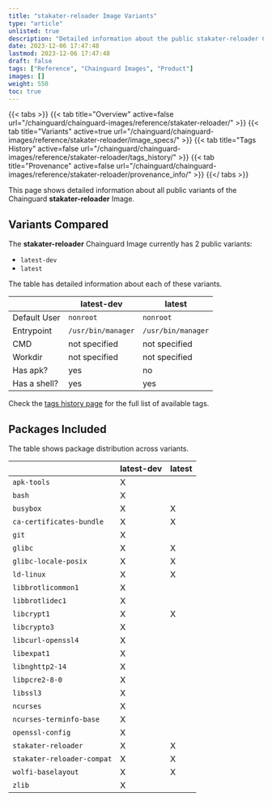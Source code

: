 ```yaml
---
title: "stakater-reloader Image Variants"
type: "article"
unlisted: true
description: "Detailed information about the public stakater-reloader Chainguard Image variants"
date: 2023-12-06 17:47:48
lastmod: 2023-12-06 17:47:48
draft: false
tags: ["Reference", "Chainguard Images", "Product"]
images: []
weight: 550
toc: true
---
```


{{< tabs >}}
{{< tab title="Overview" active=false url="/chainguard/chainguard-images/reference/stakater-reloader/" >}}
{{< tab title="Variants" active=true url="/chainguard/chainguard-images/reference/stakater-reloader/image_specs/" >}}
{{< tab title="Tags History" active=false url="/chainguard/chainguard-images/reference/stakater-reloader/tags_history/" >}}
{{< tab title="Provenance" active=false url="/chainguard/chainguard-images/reference/stakater-reloader/provenance_info/" >}}
{{</ tabs >}}

This page shows detailed information about all public variants of the Chainguard **stakater-reloader** Image.

## Variants Compared
The **stakater-reloader** Chainguard Image currently has 2 public variants: 

- `latest-dev`
- `latest`

The table has detailed information about each of these variants.

|              | latest-dev         | latest             |
|--------------|--------------------|--------------------|
| Default User | `nonroot`          | `nonroot`          |
| Entrypoint   | `/usr/bin/manager` | `/usr/bin/manager` |
| CMD          | not specified      | not specified      |
| Workdir      | not specified      | not specified      |
| Has apk?     | yes                | no                 |
| Has a shell? | yes                | yes                |

Check the [tags history page](/chainguard/chainguard-images/reference/stakater-reloader/tags_history/) for the full list of available tags.

## Packages Included
The table shows package distribution across variants.

|                            | latest-dev | latest |
|----------------------------|------------|--------|
| `apk-tools`                | X          |        |
| `bash`                     | X          |        |
| `busybox`                  | X          | X      |
| `ca-certificates-bundle`   | X          | X      |
| `git`                      | X          |        |
| `glibc`                    | X          | X      |
| `glibc-locale-posix`       | X          | X      |
| `ld-linux`                 | X          | X      |
| `libbrotlicommon1`         | X          |        |
| `libbrotlidec1`            | X          |        |
| `libcrypt1`                | X          | X      |
| `libcrypto3`               | X          |        |
| `libcurl-openssl4`         | X          |        |
| `libexpat1`                | X          |        |
| `libnghttp2-14`            | X          |        |
| `libpcre2-8-0`             | X          |        |
| `libssl3`                  | X          |        |
| `ncurses`                  | X          |        |
| `ncurses-terminfo-base`    | X          |        |
| `openssl-config`           | X          |        |
| `stakater-reloader`        | X          | X      |
| `stakater-reloader-compat` | X          | X      |
| `wolfi-baselayout`         | X          | X      |
| `zlib`                     | X          |        |

